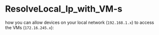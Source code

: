 # ResolveLocal_Ip_with_VM-s
how you can allow devices on your local network (`192.168.1.x`) to access the VMs (`172.16.245.x`):
